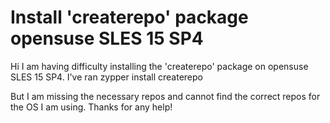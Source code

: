 
# Install 'createrepo' package opensuse SLES 15 SP4

Hi I am having difficulty installing the 'createrepo' package on opensuse SLES 15 SP4. I've ran
zypper install createrepo 

But I am missing the necessary repos and cannot find the correct repos for the OS I am using. Thanks for any help!

        